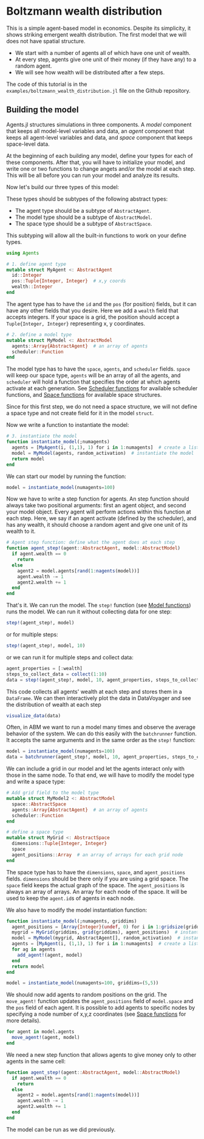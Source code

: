 # Boltzmann wealth distribution

This is a simple agent-based model in economics. Despite its simplicity, it shows striking emergent wealth distribution. The first model that we will does not have spatial structure.

* We start with a number of agents all of which have one unit of wealth.
* At every step, agents give one unit of their money (if they have any) to a random agent.
* We will see how wealth will be distributed after a few steps.

The code of this tutorial is in the `examples/boltzmann_wealth_distribution.jl` file on the Github repository.

## Building the model

Agents.jl structures simulations in three components. A _model_ component that keeps all model-level variables and data, an _agent_ component that keeps all agent-level variables and data, and _space_ component that keeps space-level data.

At the beginning of each building any model, define your types for each of these components. After that, you will have to initialize your model, and write one or two functions to change angets and/or the model at each step. This will be all before you can run your model and analyze its results.

Now let's build our three types of this model:

These types should be subtypes of the following abstract types:

* The agent type should be a subtype of `AbstractAgent`.
* The model type should be a subtype of `AbstractModel`.
* The space type should be a subtype of `AbstractSpace`.

This subtyping will allow all the built-in functions to work on your define types.

```julia
using Agents

# 1. define agent type
mutable struct MyAgent <: AbstractAgent
  id::Integer
  pos::Tuple{Integer, Integer}  # x,y coords
  wealth::Integer
end
```
The agent type has to have the `id` and the `pos` (for position) fields, but it can have any other fields that you desire. Here we add a `wealth` field that accepts integers. If your space is a grid, the position should accept a `Tuple{Integer, Integer}` representing x, y coordinates.

```julia
# 2. define a model type
mutable struct MyModel <: AbstractModel
  agents::Array{AbstractAgent}  # an array of agents
  scheduler::Function
end
```

The model type has to have the `space`, `agents`, and `scheduler` fields. `space` will keep our space type, `agents` will be an array of all the agents, and `scheduler` will hold a function that specifies the order at which agents activate at each generation. See [Scheduler functions](@ref) for available scheduler functions, and [Space functions](@ref) for available space structures.

Since for this first step, we do not need a space structure, we will not define a space type and not create field for it in the model `struct`.

Now we write a function to instantiate the model:

```julia
# 3. instantiate the model
function instantiate_model(;numagents)
  agents = [MyAgent(i, (1,1), 1) for i in 1:numagents]  # create a list of agents
  model = MyModel(agents, random_activation)  # instantiate the model
  return model
end
```

We can start our model by running the function:

```julia
model = instantiate_model(numagents=100)
```

Now we have to write a step function for agents. An step function should always take two positional arguments: first an agent object, and second your model object. Every agent will perform actions within this function at each step. Here, we say if an agent activate (defined by the scheduler), and has any wealth, it should choose a random agent and give one unit of its wealth to it.

```julia
# Agent step function: define what the agent does at each step
function agent_step!(agent::AbstractAgent, model::AbstractModel)
  if agent.wealth == 0
    return
  else
    agent2 = model.agents[rand(1:nagents(model))]
    agent.wealth -= 1
    agent2.wealth += 1
  end
end
```

That's it. We can run the model. The `step!` function (see [Model functions](@ref)) runs the model. We can run it without collecting data for one step:

```julia
step!(agent_step!, model)
```

or for multiple steps:

```julia
step!(agent_step!, model, 10)
```

or we can run it for multiple steps and collect data:

```julia
agent_properties = [:wealth]
steps_to_collect_data = collect(1:10)
data = step!(agent_step!, model, 10, agent_properties, steps_to_collect_data)
```

This code collects all agents' wealth at each step and stores them in a `DataFrame`. 
We can then interactively plot the data in DataVoyager and see the distribution of wealth at each step

```julia
visualize_data(data)
```

Often, in ABM we want to run a model many times and observe the average behavior of the system. We can do this easily with the `batchrunner` function. It accepts the same arguments and in the same order as the `step!` function:

```julia
model = instantiate_model(numagents=100)
data = batchrunner(agent_step!, model, 10, agent_properties, steps_to_collect_data, 10)
```

We can include a grid in our model and let the agents interact only with those in the same node. To that end, we will have to modify the model type and write a space type:

```julia
# Add grid field to the model type
mutable struct MyModel2 <: AbstractModel
  space::AbstractSpace
  agents::Array{AbstractAgent}  # an array of agents
  scheduler::Function
end

# define a space type
mutable struct MyGrid <: AbstractSpace
  dimensions::Tuple{Integer, Integer}
  space
  agent_positions::Array  # an array of arrays for each grid node
end
```

The space type has to have the `dimensions`, `space`, and `agent_positions` fields. `dimensions` should be there only if you are using a grid space. The `space` field keeps the actual graph of the space. The `agent_positions` is always an array of arrays. An array for each node of the space. It will be used to keep the `agent.id`s of agents in each node.

We also have to modify the model instantiation function:

```julia
function instantiate_model(;numagents, griddims)
  agent_positions = [Array{Integer}(undef, 0) for i in 1:gridsize(griddims)]  # an array of arrays for each node of the space
  mygrid = MyGrid(griddims, grid(griddims), agent_positions)  # instantiate the grid structure
  model = MyModel(mygrid, AbstractAgent[], random_activation)  # instantiate the model
  agents = [MyAgent(i, (1,1), 1) for i in 1:numagents]  # create a list of agents
  for ag in agents
    add_agent!(agent, model)
  end
  return model
end

model = instantiate_model(numagents=100, griddims=(5,5))
```

We should now add agents to random positions on the grid. The `move_agent!`  function updates the `agent_positions` field of `model.space` and the `pos` field of each agent. It is possible to add agents to specific nodes by specifying a node number of x,y,z coordinates (see [Space functions](@ref) for more details).

```julia
for agent in model.agents
  move_agent!(agent, model)
end
```

We need a new step function that allows agents to give money only to other agents in the same cell:

```julia
function agent_step!(agent::AbstractAgent, model::AbstractModel)
  if agent.wealth == 0
    return
  else
    agent2 = model.agents[rand(1:nagents(model))]
    agent.wealth -= 1
    agent2.wealth += 1
  end
end
```

The model can be run as we did previously.